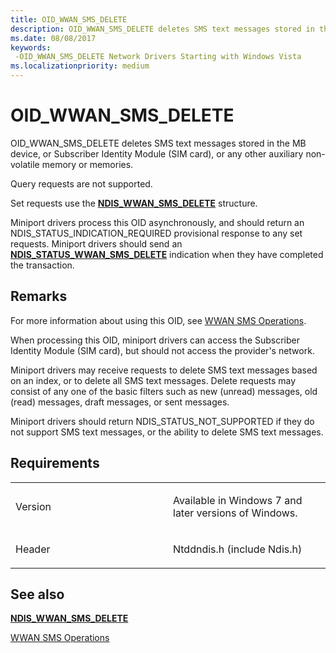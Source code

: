 ```yaml
---
title: OID_WWAN_SMS_DELETE
description: OID_WWAN_SMS_DELETE deletes SMS text messages stored in the MB device, or Subscriber Identity Module (SIM card), or any other auxiliary non-volatile memory or memories.
ms.date: 08/08/2017
keywords: 
 -OID_WWAN_SMS_DELETE Network Drivers Starting with Windows Vista
ms.localizationpriority: medium
---
```


# OID\_WWAN\_SMS\_DELETE


OID\_WWAN\_SMS\_DELETE deletes SMS text messages stored in the MB device, or Subscriber Identity Module (SIM card), or any other auxiliary non-volatile memory or memories.

Query requests are not supported.

Set requests use the [**NDIS\_WWAN\_SMS\_DELETE**](/windows-hardware/drivers/ddi/ndiswwan/ns-ndiswwan-_ndis_wwan_sms_delete) structure.

Miniport drivers process this OID asynchronously, and should return an NDIS\_STATUS\_INDICATION\_REQUIRED provisional response to any set requests. Miniport drivers should send an [**NDIS\_STATUS\_WWAN\_SMS\_DELETE**](ndis-status-wwan-sms-delete.md) indication when they have completed the transaction.

## Remarks

For more information about using this OID, see [WWAN SMS Operations](./mb-sms-operations.md).

When processing this OID, miniport drivers can access the Subscriber Identity Module (SIM card), but should not access the provider's network.

Miniport drivers may receive requests to delete SMS text messages based on an index, or to delete all SMS text messages. Delete requests may consist of any one of the basic filters such as new (unread) messages, old (read) messages, draft messages, or sent messages.

Miniport drivers should return NDIS\_STATUS\_NOT\_SUPPORTED if they do not support SMS text messages, or the ability to delete SMS text messages.

## Requirements

<table>
<colgroup>
<col width="50%" />
<col width="50%" />
</colgroup>
<tbody>
<tr class="odd">
<td><p>Version</p></td>
<td><p>Available in Windows 7 and later versions of Windows.</p></td>
</tr>
<tr class="even">
<td><p>Header</p></td>
<td>Ntddndis.h (include Ndis.h)</td>
</tr>
</tbody>
</table>

## See also


[**NDIS\_WWAN\_SMS\_DELETE**](/windows-hardware/drivers/ddi/ndiswwan/ns-ndiswwan-_ndis_wwan_sms_delete)

[WWAN SMS Operations](./mb-sms-operations.md)

 

